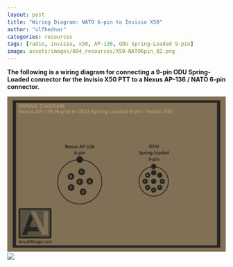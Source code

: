 ```yaml
---
layout: post
title: "Wiring Diagram: NATO 6-pin to Invisio X50"
author: "ulfhednar"
categories: resources
tags: [radio, invisio, x50, AP-136, ODU Spring-Loaded 9-pin]
image: assets/images/004_resources/X50-NATO6pin_02.png
---
```



**The following is a wiring diagram for connecting a 9-pin ODU Spring-Loaded connector for the Invisio X50 PTT to a Nexus AP-136 / NATO 6-pin connector.**


<div class="image-thumbnail">
	<a href="/assets/images/004_resources/X50-NATO6pin.png">
		<img src="/assets/images/004_resources/X50-NATO6pin.png" width="640"/>
	</a>
</div>


<div class="image-thumbnail">
	<a href="/assets/images/004_resources/X50-NATO6pin_02.png">
		<img src="/assets/images/004_resources/X50-NATO6pin_02.png" width="640"/>
	</a>
</div>